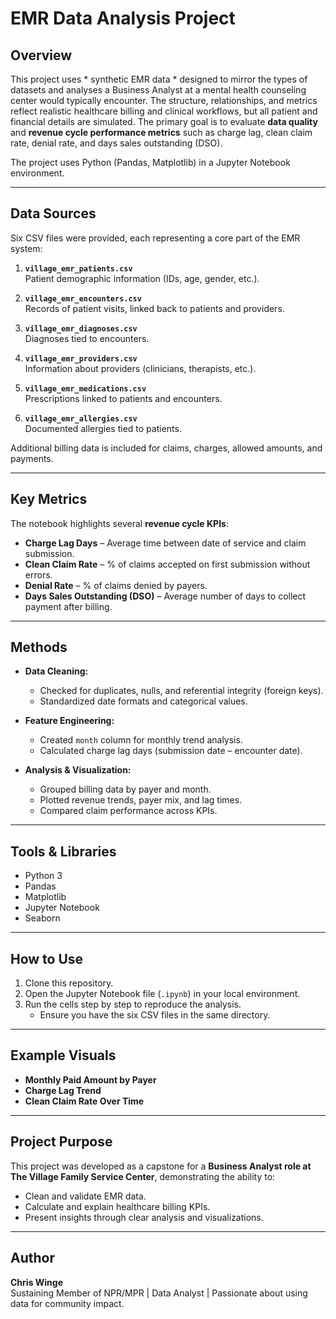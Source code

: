 # EMR Data Analysis Project

## Overview
This project uses * synthetic EMR data * designed to mirror the types of datasets and analyses a Business Analyst at a mental health counseling center would typically encounter. The structure, relationships, and metrics reflect realistic healthcare billing and clinical workflows, but all patient and financial details are simulated. 
The primary goal is to evaluate **data quality** and **revenue cycle performance metrics** such as charge lag, clean claim rate, denial rate, and days sales outstanding (DSO).  

The project uses Python (Pandas, Matplotlib) in a Jupyter Notebook environment.  

---

## Data Sources
Six CSV files were provided, each representing a core part of the EMR system:

1. **`village_emr_patients.csv`**  
   Patient demographic information (IDs, age, gender, etc.).  

2. **`village_emr_encounters.csv`**  
   Records of patient visits, linked back to patients and providers.  

3. **`village_emr_diagnoses.csv`**  
   Diagnoses tied to encounters.  

4. **`village_emr_providers.csv`**  
   Information about providers (clinicians, therapists, etc.).  

5. **`village_emr_medications.csv`**  
   Prescriptions linked to patients and encounters.  

6. **`village_emr_allergies.csv`**  
   Documented allergies tied to patients.  

Additional billing data is included for claims, charges, allowed amounts, and payments.  

---

## Key Metrics
The notebook highlights several **revenue cycle KPIs**:

- **Charge Lag Days** – Average time between date of service and claim submission.  
- **Clean Claim Rate** – % of claims accepted on first submission without errors.  
- **Denial Rate** – % of claims denied by payers.  
- **Days Sales Outstanding (DSO)** – Average number of days to collect payment after billing.  

---

## Methods
- **Data Cleaning:**  
  - Checked for duplicates, nulls, and referential integrity (foreign keys).  
  - Standardized date formats and categorical values.  

- **Feature Engineering:**  
  - Created `month` column for monthly trend analysis.  
  - Calculated charge lag days (submission date – encounter date).  

- **Analysis & Visualization:**  
  - Grouped billing data by payer and month.  
  - Plotted revenue trends, payer mix, and lag times.  
  - Compared claim performance across KPIs.  

---

## Tools & Libraries
- Python 3  
- Pandas  
- Matplotlib  
- Jupyter Notebook  
- Seaborn

---

## How to Use
1. Clone this repository.  
2. Open the Jupyter Notebook file (`.ipynb`) in your local environment.  
3. Run the cells step by step to reproduce the analysis.  
   - Ensure you have the six CSV files in the same directory.  

---

## Example Visuals
- **Monthly Paid Amount by Payer**  
- **Charge Lag Trend**  
- **Clean Claim Rate Over Time**  

---

## Project Purpose
This project was developed as a capstone for a **Business Analyst role at The Village Family Service Center**, demonstrating the ability to:  
- Clean and validate EMR data.  
- Calculate and explain healthcare billing KPIs.  
- Present insights through clear analysis and visualizations.  

---

## Author
**Chris Winge**  
Sustaining Member of NPR/MPR | Data Analyst | Passionate about using data for community impact.  
